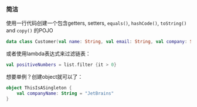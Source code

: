 ### 简洁

使用一行代码创建一个包含getters, setters, `equals()`, `hashCode()`, `toString()` and `copy()` 的POJO

``` kotlin
data class Customer(val name: String, val email: String, val company: String)
```

或者使用lambda表达式来过滤链表：

``` kotlin
val positiveNumbers = list.filter {it > 0}
```

想要单例？创建object就可以了：

``` kotlin
object ThisIsASingleton {
    val companyName: String = "JetBrains"
}
```
